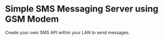 # Simple SMS Messaging Server using GSM Modem

Create your own SMS API within your LAN to send messages.
